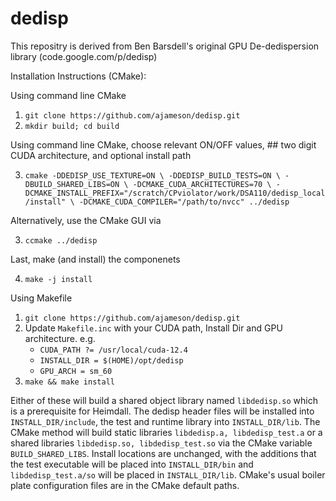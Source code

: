 # dedisp
This repositry is derived from Ben Barsdell's original GPU De-dedispersion library (code.google.com/p/dedisp)

Installation Instructions (CMake):

Using command line CMake

  1. `git clone https://github.com/ajameson/dedisp.git`
  2. `mkdir build; cd build`

Using command line CMake, choose relevant ON/OFF values, ## two digit CUDA architecture,
and optional install path

  3. `cmake -DDEDISP_USE_TEXTURE=ON \
            -DDEDISP_BUILD_TESTS=ON \
            -DBUILD_SHARED_LIBS=ON \
            -DCMAKE_CUDA_ARCHITECTURES=70 \
            -DCMAKE_INSTALL_PREFIX="/scratch/CPviolator/work/DSA110/dedisp_local/install" \
            -DCMAKE_CUDA_COMPILER="/path/to/nvcc" ../dedisp`

Alternatively, use the CMake GUI via

  3. `ccmake ../dedisp`

Last, make (and install) the componenets

  4. `make -j install`

Using Makefile

  1.  `git clone https://github.com/ajameson/dedisp.git`
  2.  Update `Makefile.inc` with your CUDA path, Install Dir and GPU architecture. e.g.
      * `CUDA_PATH ?= /usr/local/cuda-12.4`
      * `INSTALL_DIR = $(HOME)/opt/dedisp`
      * `GPU_ARCH = sm_60`
  3.  `make && make install`
  
  Either of these will build a shared object library named `libdedisp.so` which is a prerequisite for Heimdall. The dedisp header files will be installed into `INSTALL_DIR/include`, the test and runtime library into `INSTALL_DIR/lib`. The CMake method will build static libraries `libdedisp.a, libdedisp_test.a` or a shared libraries `libdedisp.so, libdedisp_test.so` via the CMake variable `BUILD_SHARED_LIBS`. Install locations are unchanged, with the additions that the test executable will be placed into `INSTALL_DIR/bin` and `libdedisp_test.a/so` will be placed in `INSTALL_DIR/lib`. CMake's usual boiler plate configuration files are in the CMake default paths.
